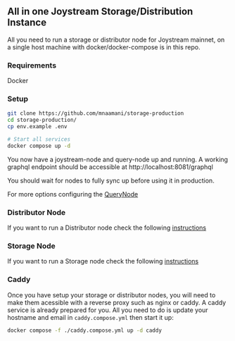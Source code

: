 ## All in one Joystream Storage/Distribution Instance

All you need to run a storage or distributor node for Joystream mainnet, on a single host machine with docker/docker-compose is in this repo.

### Requirements

Docker

### Setup

```sh
git clone https://github.com/mnaamani/storage-production
cd storage-production/
cp env.example .env

# Start all services
docker compose up -d
```

You now have a joystream-node and query-node up and running.
A working graphql endpoint should be accessible at http://localhost:8081/graphql

You should wait for nodes to fully sync up before using it in production.

For more options configuring the [QueryNode](QUERYNODE.md)

### Distributor Node
If you want to run a Distributor node check the following [instructions](DISTRIBUTOR.md)

### Storage Node
If you want to run a Storage node check the following [instructions](STORAGE.md)

### Caddy

Once you have setup your storage or distributor nodes, you will need to make them acessible with a reverse proxy such as nginx or caddy. A caddy service is already prepared for you.
All you need to do is update your hostname and email in `caddy.compose.yml` then start it up:

```sh
docker compose -f ./caddy.compose.yml up -d caddy
```